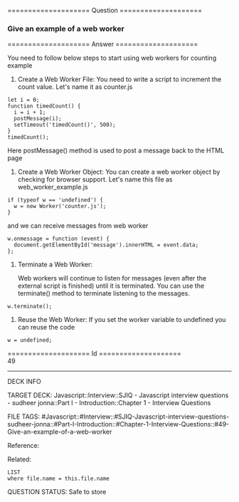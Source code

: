 ==================== Question ====================  

### Give an example of a web worker  

==================== Answer ====================  

You need to follow below steps to start using web workers for counting example

1. Create a Web Worker File: You need to write a script to increment the count value. Let's name it as counter.js

<!-- codeblock-start -->
<pre><code class="hljs language-javascript"><span class="hljs-keyword">let</span> i = <span class="hljs-number">0</span>;
<span class="hljs-keyword">function</span> <span class="hljs-title function_">timedCount</span>(<span class="hljs-params"></span>) {
  i = i + <span class="hljs-number">1</span>;
  <span class="hljs-title function_">postMessage</span>(i);
  <span class="hljs-built_in">setTimeout</span>(<span class="hljs-string">'timedCount()'</span>, <span class="hljs-number">500</span>);
}
<span class="hljs-title function_">timedCount</span>();
</code></pre>
<!-- codeblock-end -->

Here postMessage() method is used to post a message back to the HTML page

1. Create a Web Worker Object: You can create a web worker object by checking for browser support. Let's name this file as web_worker_example.js

<!-- codeblock-start -->
<pre><code class="hljs language-javascript"><span class="hljs-keyword">if</span> (<span class="hljs-keyword">typeof</span> w == <span class="hljs-string">'undefined'</span>) {
  w = <span class="hljs-keyword">new</span> <span class="hljs-title class_">Worker</span>(<span class="hljs-string">'counter.js'</span>);
}
</code></pre>
<!-- codeblock-end -->

and we can receive messages from web worker

<!-- codeblock-start -->
<pre><code class="hljs language-javascript">w.<span class="hljs-property">onmessage</span> = <span class="hljs-keyword">function</span> (<span class="hljs-params">event</span>) {
  <span class="hljs-variable language_">document</span>.<span class="hljs-title function_">getElementById</span>(<span class="hljs-string">'message'</span>).<span class="hljs-property">innerHTML</span> = event.<span class="hljs-property">data</span>;
};
</code></pre>
<!-- codeblock-end -->

1. Terminate a Web Worker:

    Web workers will continue to listen for messages (even after the external script is finished) until it is terminated. You can use the terminate() method to terminate listening to the messages.

<!-- codeblock-start -->
<pre><code class="hljs language-javascript">w.<span class="hljs-title function_">terminate</span>();
</code></pre>
<!-- codeblock-end -->

1. Reuse the Web Worker: If you set the worker variable to undefined you can reuse the code

<!-- codeblock-start -->
<pre><code class="hljs language-javascript">w = <span class="hljs-literal">undefined</span>;
</code></pre>
<!-- codeblock-end -->

==================== Id ====================  
49

---

DECK INFO

TARGET DECK: Javascript::Interview::SJIQ - Javascript interview questions - sudheer jonna::Part I - Introduction::Chapter 1 - Interview Questions

FILE TAGS: #Javascript::#Interview::#SJIQ-Javascript-interview-questions-sudheer-jonna::#Part-I-Introduction::#Chapter-1-Interview-Questions::#49-Give-an-example-of-a-web-worker

Reference:

Related:

```dataview
LIST
where file.name = this.file.name
```

QUESTION STATUS: Safe to store
